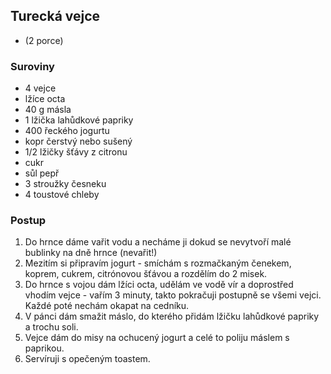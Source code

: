 ## Turecká vejce
- (2 porce)

### Suroviny
- 4 vejce
- lžíce octa
- 40 g másla
- 1 lžička lahůdkové papriky
- 400 řeckého jogurtu
- kopr čerstvý nebo sušený
- 1/2 lžičky šťávy z citronu
- cukr
- sůl pepř
- 3 stroužky česneku
- 4 toustové chleby

### Postup
1. Do hrnce dáme vařit vodu a necháme ji dokud se nevytvoří malé bublinky na dně hrnce (nevařit!)
2. Mezitím si připravím jogurt - smíchám s rozmačkaným čenekem, koprem, cukrem, citrónovou šťávou a rozdělím do 2 misek. 
3. Do hrnce s vojou dám lžíci octa, udělám ve vodě vír a doprostřed vhodím vejce - vařím 3 minuty, takto pokračuji postupně se všemi vejci. Každé poté nechám okapat na cedníku.
5. V pánci dám smažit máslo, do kterého přidám lžičku lahůdkové papriky a trochu soli. 
6. Vejce dám do misy na ochucený jogurt a celé to poliju máslem s paprikou.
7. Servíruji s opečeným toastem. 
